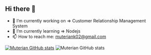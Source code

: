 ## Hi there 👋

- 🔭 I’m currently working on => Customer Relationship Management System
- 🌱 I’m currently learning => Nodejs
- 📫 How to reach me: muteriank02@gmail.com

[![Muterian GitHub stats](https://github-readme-stats.vercel.app/api?username=KellyMuterian)](https://github.com/anuraghazra/github-readme-stats)
![Muterian GitHub stats](https://github-readme-stats.vercel.app/api?username=KellyMuterian&show=reviews,discussions_started,discussions_answered,prs_merged,prs_merged_percentage)
